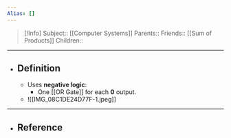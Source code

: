 ```yaml
---
Alias: []
---
```

> [!Info]
> Subject:: [[Computer Systems]]
> Parents:: 
> Friends:: [[Sum of Products]]
> Children:: 
---
- ## Definition
	- Uses **negative logic**:
		- One [[OR Gate]] for each **0** output.
	- ![[IMG_08C1DE24D77F-1.jpeg]]
---
- ## Reference